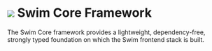 # <a href="https://www.swimos.org"><img src="https://docs.swimos.org/readme/breach-marlin-blue-wide.svg"></a> Swim Core Framework

The Swim Core framework provides a lightweight, dependency-free, strongly
typed foundation on which the Swim frontend stack is built.

